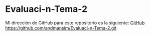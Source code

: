 # Evaluaci-n-Tema-2
Mi dirección de GitHub para este repositorio es la siguiente: [GitHub](https://github.com/andmansim/Evaluaci-n-Tema-2.git)
https://github.com/andmansim/Evaluaci-n-Tema-2.git
